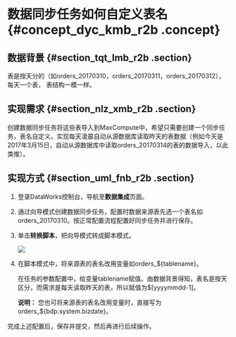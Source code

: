 # 数据同步任务如何自定义表名 {#concept_dyc_kmb_r2b .concept}

## 数据背景 {#section_tqt_lmb_r2b .section}

表是按天分的（如orders\_20170310，orders\_20170311，orders\_20170312），每天一个表， 表结构一模一样。

## 实现需求 {#section_nlz_xmb_r2b .section}

创建数据同步任务将这些表导入到MaxCompute中，希望只需要创建一个同步任务，表名自定义，实现每天凌晨自动从源数据库读取昨天的表数据（例如今天是2017年3月15日，自动从源数据库中读取orders\_20170314的表的数据导入，以此类推）。

## 实现方式 {#section_uml_fnb_r2b .section}

1.  登录DataWorks控制台，导航至**数据集成**页面。
2.  通过向导模式创建数据同步任务，配置时数据来源表先选一个表名如orders\_20170310。按正常配置流程配置好同步任务并进行保存。
3.  单击**转换脚本**，把向导模式转成脚本模式。

    ![](http://static-aliyun-doc.oss-cn-hangzhou.aliyuncs.com/assets/img/16283/15381137888677_zh-CN.png)

4.  在脚本模式中，将来源表的表名改用变量如orders\_$\{tablename\}。

    在任务的参数配置中，给变量tablename赋值。由数据背景得知，表名是按天区分，而需求是每天读取昨天的表，所以赋值为$\[yyyymmdd-1\]。

    **说明：** 您也可将来源表的表名改用变量时，直接写为orders\_$\{bdp.system.bizdate\}。


完成上述配置后，保存并提交，然后再进行后续操作。

